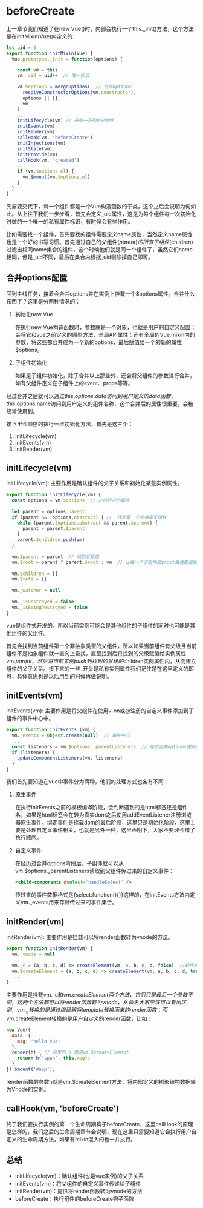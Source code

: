 # beforeCreate

上一章节我们知道了在new Vue()时，内部会执行一个this._init()方法，这个方法是在initMixin(Vue)内定义的:

```js
let uid = 0
export function initMixin(Vue) {
  Vue.prototype._init = function(options) {

    const vm = this
    vm._uid = uid++  // 唯一标识
    
    vm.$options = mergeOptions(  // 合并options
      resolveConstructorOptions(vm.constructor),
      options || {},
      vm
    )
    ...
    initLifecycle(vm) // 开始一系列的初始化
    initEvents(vm)
    initRender(vm)
    callHook(vm, 'beforeCreate')
    initInjections(vm)
    initState(vm)
    initProvide(vm)
    callHook(vm, 'created')
    ...
    if (vm.$options.el) {
      vm.$mount(vm.$options.el)
    }
  }
}
```

先需要交代下，每一个组件都是一个Vue构造函数的子类，这个之后会说明为何如此。从上往下我们一步步看，首先会定义_uid属性，这是为每个组件每一次初始化时做的一个唯一的私有属性标识，有时候会有些作用。

比如需要找一个组件，首先要找的组件需要定义name属性，当然定义name属性也是一个好的书写习惯。首先通过自己的父组件($parent)的所有子组件($children)过滤出相同name集合的组件，这个时候他们就是同一个组件了，虽然它们name相同，但是_uid不同，最后在集合内根据_uid剔除掉自己即可。

## 合并options配置

回到主线任务，接着会合并options并在实例上挂载一个$options属性。合并什么东西了？这里是分两种情况的：

1. 初始化new Vue

    在执行new Vue构造函数时，参数就是一个对象，也就是用户的自定义配置；会将它和vue之前定义的原型方法，全局API属性；还有全局的Vue.mixin内的参数，将这些都合并成为一个新的options，最后赋值给一个的新的属性$options。

2. 子组件初始化

    如果是子组件初始化，除了合并以上那些外，还会将父组件的参数进行合并，如有父组件定义在子组件上的event、props等等。

经过合并之后就可以通过this.$options.data访问到用户定义的data函数，this.$options.name访问到用户定义的组件名称，这个合并后的属性很重要，会被经常使用到。

接下里会顺序的执行一堆初始化方法，首先是这三个：

1. initLifecycle(vm)
2. initEvents(vm)
3. initRender(vm)

## initLifecycle(vm)

initLifecycle(vm): 主要作用是确认组件的父子关系和初始化某些实例属性。

```js
export function initLifecycle(vm) {
  const options = vm.$options  // 之前合并的属性
  
  let parent = options.parent;
  if (parent && !options.abstract) { //  找到第一个非抽象父组件
    while (parent.$options.abstract && parent.$parent) {
      parent = parent.$parent
    }
    parent.$children.push(vm)
  }
  
  vm.$parent = parent  // 找到后赋值
  vm.$root = parent ? parent.$root : vm  // 让每一个子组件的$root属性都是根组件
  
  vm.$children = []
  vm.$refs = {}
  
  vm._watcher = null
  ...
  vm._isDestroyed = false
  vm._isBeingDestroyed = false
}
```

vue是组件式开发的，所以当前实例可能会是其他组件的子组件的同时也可能是其他组件的父组件。

首先会找到当前组件第一个非抽象类型的父组件，所以如果当前组件有父级且当前组件不是抽象组件就一直向上查找，直至找到后将找到的父级赋值给实例属性vm.$parent，然后将当前实例push到找到的父级的$children实例属性内，从而建立组件的父子关系。接下来的一些_开头是私有实例属性我们记住是在这里定义的即可，具体意思也是以后用到的时候再做说明。

## initEvents(vm)

initEvents(vm): 主要作用是将父组件在使用v-on或@注册的自定义事件添加到子组件的事件中心中。

```js
export function initEvents (vm) {
  vm._events = Object.create(null)  // 事件中心
  ...
  const listeners = vm.$options._parentListeners  // 经过合并options得到的
  if (listeners) {
    updateComponentListeners(vm, listeners) 
  }
}
```

我们首先要知道在vue中事件分为两种，他们的处理方式也各有不同：

1. 原生事件

    在执行initEvents之前的模板编译阶段，会判断遇到的是html标签还是组件名，如果是html标签会在转为真实dom之后使用addEventListener注册浏览器原生事件。绑定事件是挂载dom的最后阶段，这里只是初始化阶段，这里主要是处理自定义事件相关，也就是另外一种，这里声明下，大家不要理会错了执行顺序。

2. 自定义事件

    在经历过合并options阶段后，子组件就可以从vm.$options._parentListeners读取到父组件传过来的自定义事件：

    ```html
    <child-components @select='handleSelect' />
    ```

    传过来的事件数据格式是{select:function(){}}这样的，在initEvents方法内定义vm._events用来存储传过来的事件集合。

## initRender(vm)

initRender(vm): 主要作用是挂载可以将render函数转为vnode的方法。

```js
export function initRender(vm) {
  vm._vnode = null
  ...
  vm._c = (a, b, c, d) => createElement(vm, a, b, c, d, false)  //转化编译器的
  vm.$createElement = (a, b, c, d) => createElement(vm, a, b, c, d, true)  // 转化手写的
  ...
}
```

主要作用是挂载vm._c和vm.$createElement两个方法，它们只是最后一个参数不同，这两个方法都可以将render函数转为vnode，从命名大家应该可以看出区别，vm._c转换的是通过编译器将template转换而来的render函数；而vm.$createElement转换的是用户自定义的render函数，比如：

```js
new Vue({
  data: {
    msg: 'hello Vue!'
  },
  render(h) { // 这里的 h 就是vm.$createElement
    return h('span', this.msg);  
  }
}).$mount('#app');
```

render函数的参数h就是vm.$createElement方法，将内部定义的树形结构数据转为Vnode的实例。

## callHook(vm, 'beforeCreate')

终于我们要执行实例的第一个生命周期钩子beforeCreate，这里callHook的原理是怎样的，我们之后的生命周期章节会说明，现在这里只需要知道它会执行用户自定义的生命周期方法，如果有mixin混入的也一并执行。

## 总结

- initLifecycle(vm)：确认组件(也是vue实例)的父子关系
- initEvents(vm)：将父组件的自定义事件传递给子组件
- initRender(vm)：提供将render函数转为vnode的方法
- beforeCreate：执行组件的beforeCreate钩子函数
